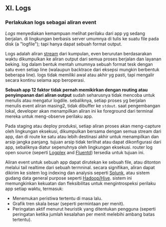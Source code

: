 ## XI. Logs
### Perlakukan logs sebagai aliran event

*Logs* menyediakan kemampuan melihat perilaku dari app yg sedang berjalan. di lingkungan berbasis server umumnya di tulis ke suatu file pada disk (a "logfile"); tapi hanya dapat sebuah format output.

Logs adalah aliran [stream](https://adam.herokuapp.com/past/2011/4/1/logs_are_streams_not_files/) dari kumpulan, even berurutan berdasarakan waktu dikumpulkan ke aliran output dari semua proses berjalan dan layanan beking. log dalam bentuk mentah umumnya sebuah format tesk dengan satu even setiap line (walaupun backtrace dari eksepsi mungkin berbentuk beberapa line). logs tidak memiliki awal atau akhir yg pasti, tapi mengalir secara kontinu selama app beroperasi.

**Sebuah app 12 faktor tidak pernah memikirkan dengan routing atau penyimpanan dari aliran output** sudah seharusnya tidak mencoba untuk menulis atau mengatur logdile. sebaliknya, setiap proses yg berjalan menulis event aliran masing2, tidak dibuffer ke `stdout`. saat pengembangan lokal, developer akan menampilkan aliran ini ke foreground dari terminal mereka untuk meng-observe perilaku app.

Pada staging atau deploy produksi, setiap aliran proses akan meng-capture oleh lingkungan eksekusi, dikumpulkan bersama dengan semua stream dari app, dan di route ke satu atau lebih destinasi akhir untuk menampilkan dan arsip jangka panjang. tujuan arsip tidak terlihat atau dapat dikonfigurasi dari app, sebaliknya diatur sepenuhnya oleh lingkungan eksekusi. router log open source (seperti [Logplex](https://github.com/heroku/logplex) and [Fluentd](https://github.com/fluent/fluentd)) tersedia untuk tujuan ini.

Aliran event untuk sebuah app dapat dirutekan ke sebuah file, atau ditonton melalui tail realtime dari sebuah termninal. secara signifikan, aliran dapat dikirim ke sistem log indexing dan analysis seperti [Splunk](http://www.splunk.com/), atau sistem gudang data general purpose seperti [Hadoop/Hive](http://hive.apache.org/).  sistem ini memungkinkan kekuatan dan fleksibilitas untuk mengintrospeksi perilaku app setiap waktu, termasuk:

* Menemukan peristiwa tertentu di masa lalu.
* Grafik tren skala besar (seperti permintaan per menit).
* Peringatan aktif menurut heuristik yang ditentukan pengguna (seperti peringatan ketika jumlah kesalahan per menit melebihi ambang batas tertentu).
